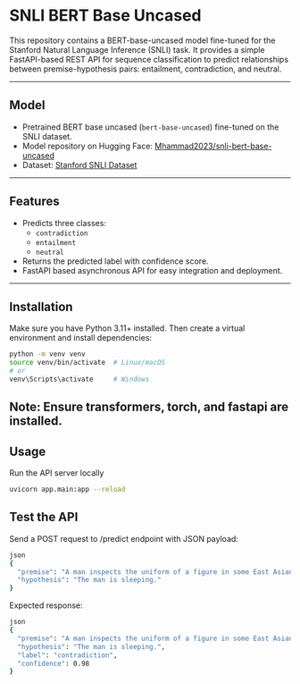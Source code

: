 # SNLI BERT Base Uncased

This repository contains a BERT-base-uncased model fine-tuned for the Stanford Natural Language Inference (SNLI) task. It provides a simple FastAPI-based REST API for sequence classification to predict relationships between premise-hypothesis pairs: entailment, contradiction, and neutral.

---

## Model

- Pretrained BERT base uncased (`bert-base-uncased`) fine-tuned on the SNLI dataset.
- Model repository on Hugging Face: [Mhammad2023/snli-bert-base-uncased](https://huggingface.co/Mhammad2023/snli-bert-base-uncased)
- Dataset: [Stanford SNLI Dataset](https://huggingface.co/datasets/stanfordnlp/snli)

---

## Features

- Predicts three classes:
  - `contradiction`
  - `entailment`
  - `neutral`
- Returns the predicted label with confidence score.
- FastAPI based asynchronous API for easy integration and deployment.

---

## Installation

Make sure you have Python 3.11+ installed. Then create a virtual environment and install dependencies:

```bash
python -m venv venv
source venv/bin/activate  # Linux/macOS
# or
venv\Scripts\activate     # Windows
```
## Note: Ensure transformers, torch, and fastapi are installed.

## Usage
Run the API server locally
```bash
uvicorn app.main:app --reload
```

## Test the API
Send a POST request to /predict endpoint with JSON payload:
```bash
json
{
  "premise": "A man inspects the uniform of a figure in some East Asian country.",
  "hypothesis": "The man is sleeping."
}
```

Expected response:
```bash
json
{
  "premise": "A man inspects the uniform of a figure in some East Asian country.",
  "hypothesis": "The man is sleeping.",
  "label": "contradiction",
  "confidence": 0.98
}
```